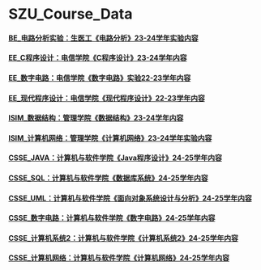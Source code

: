 # SZU_Course_Data

#### [BE_电路分析实验：生医工《电路分析》23-24学年实验内容](https://github.com/O-utIn/SZU_Course/tree/main/BE_%E7%94%B5%E8%B7%AF%E5%88%86%E6%9E%90%E5%AE%9E%E9%AA%8C)
#### [EE_C程序设计：电信学院《C程序设计》23-24学年内容](https://github.com/O-utIn/SZU_Course/tree/main/EE_C%E7%A8%8B%E5%BA%8F%E8%AE%BE%E8%AE%A1)
#### [EE_数字电路：电信学院《数字电路》实验22-23学年内容](https://github.com/O-utIn/SZU_Course/tree/main/EE_%E6%95%B0%E5%AD%97%E7%94%B5%E8%B7%AF)
#### [EE_现代程序设计：电信学院《现代程序设计》22-23学年内容](https://github.com/O-utIn/SZU_Course/tree/main/EE_%E7%8E%B0%E4%BB%A3%E7%A8%8B%E5%BA%8F%E8%AE%BE%E8%AE%A1)
#### [ISIM_数据结构：管理学院《数据结构》23-24学年内容](https://github.com/O-utIn/SZU_Course/tree/main/ISIM_%E6%95%B0%E6%8D%AE%E7%BB%93%E6%9E%84)
#### [ISIM_计算机网络：管理学院《计算机网络》23-24学年实验内容](https://github.com/O-utIn/SZU_Course/tree/main/ISIM_%E8%AE%A1%E7%AE%97%E6%9C%BA%E7%BD%91%E7%BB%9C)
#### [CSSE_JAVA：计算机与软件学院《Java程序设计》24-25学年内容](https://github.com/O-utIn/SZU_Course/tree/main/CSSE_JAVA)
#### [CSSE_SQL：计算机与软件学院《数据库系统》24-25学年内容](https://github.com/O-utIn/SZU_Course/tree/main/CSSE_SQL)
#### [CSSE_UML：计算机与软件学院《面向对象系统设计与分析》24-25学年内容](https://github.com/O-utIn/SZU_Course/tree/main/CSSE_UML)
#### [CSSE_数字电路：计算机与软件学院《数字电路》24-25学年内容](https://github.com/O-utIn/SZU_Course/tree/b0683323bea211a365b3285d641add179c3b4513/CSSE_%E6%95%B0%E5%AD%97%E7%94%B5%E8%B7%AF)
#### [CSSE_计算机系统2：计算机与软件学院《计算机系统2》24-25学年内容](https://github.com/O-utIn/SZU_Course/tree/a3601f06430740e0a6f6d6f8e0e6ad63b3f338a8/CSSE_%E8%AE%A1%E7%AE%97%E6%9C%BA%E7%B3%BB%E7%BB%9F2)
#### [CSSE_计算机网络：计算机与软件学院《计算机网络》24-25学年内容](https://github.com/O-utIn/SZU_Course/tree/6b2dbd7c4da48c38461391ff311d0c2e9e60f9c6/CSSE_%E8%AE%A1%E7%AE%97%E6%9C%BA%E7%BD%91%E7%BB%9C)
